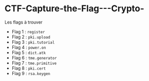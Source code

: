 # CTF-Capture-the-Flag---Crypto-

Les flags à trouver 

- Flag 1 : `register`	
- Flag 2 : `pki.upload`	
- Flag 3 : `pki.tutorial`	
- Flag 4 : `power.on`	
- Flag 5 : `dict.atk`
- Flag 6 : `tme.generator`	
- Flag 7 : `tme.primitive`
- Flag 8 : `pki.cert`
- Flag 9 : `rsa.keygen`
